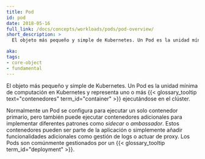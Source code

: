 ```yaml
---
title: Pod
id: pod
date: 2018-05-16
full_link: /docs/concepts/workloads/pods/pod-overview/
short_description: >
  El objeto más pequeño y simple de Kubernetes. Un Pod es la unidad mínima de computación en Kubernetes y representa uno o más contenedores ejecutándose en el clúster.

aka: 
tags:
- core-object
- fundamental
---
```

  El objeto más pequeño y simple de Kubernetes. Un Pod es la unidad mínima de computación en Kubernetes y representa uno o más {{< glossary_tooltip text="contenedores" term_id="container" >}} ejecutándose en el clúster.

<!--more--> 

Normalmente un Pod se configura para ejecutar un solo contenedor primario, pero también puede ejecutar contenedores adicionales para implementar diferentes patrones como _sidecar_ o _ambassador_. Estos contenedores pueden ser parte de la aplicación o simplemente añadir funcionalidades adicionales como gestión de logs o actuar de proxy. Los Pods son comúnmente gestionados por un {{< glossary_tooltip term_id="deployment" >}}.

